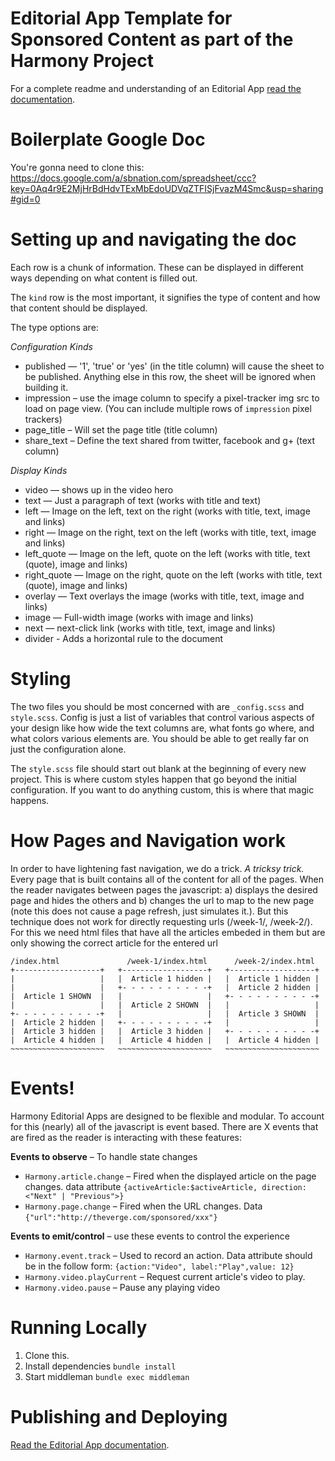 # Editorial App Template for Sponsored Content as part of the Harmony Project

For a complete readme and understanding of an Editorial App [read the documentation](https://github.com/voxmedia/411/wiki/Editorial-App-&-Google-Docs-Integration).

# Boilerplate Google Doc

You're gonna need to clone this: https://docs.google.com/a/sbnation.com/spreadsheet/ccc?key=0Aq4r9E2MjHrBdHdvTExMbEdoUDVqZTFISjFvazM4Smc&usp=sharing#gid=0

# Setting up and navigating the doc

Each row is a chunk of information. These can be displayed in different ways depending on what content is filled out.

The `kind` row is the most important, it signifies the type of content and how that content should be displayed.

The type options are:

_Configuration Kinds_

* published — '1', 'true' or 'yes' (in the title column) will cause the sheet to be published. Anything else in this row, the sheet will be ignored when building it.
* impression – use the image column to specify a pixel-tracker img src to load on page view. (You can include multiple rows of `impression` pixel trackers)
* page_title – Will set the page title (title column)
* share_text – Define the text shared from twitter, facebook and g+ (text column)

_Display Kinds_

* video — shows up in the video hero
* text — Just a paragraph of text (works with title and text)
* left — Image on the left, text on the right (works with title, text, image and links)
* right — Image on the right, text on the left (works with title, text, image and links)
* left_quote — Image on the left, quote on the left (works with title, text (quote), image and links)
* right_quote — Image on the right, quote on the left (works with title, text (quote), image and links)
* overlay — Text overlays the image (works with title, text, image and links)
* image — Full-width image (works with image and links)
* next — next-click link (works with title, text, image and links)
* divider - Adds a horizontal rule to the document

# Styling

The two files you should be most concerned with are `_config.scss` and `style.scss`. Config is just a list of variables that control various aspects of your design like how wide the text columns are, what fonts go where, and what colors various elements are. You should be able to get really far on just the configuration alone.

The `style.scss` file should start out blank at the beginning of every new project. This is where custom styles happen that go beyond the initial configuration. If you want to do anything custom, this is where that magic happens.

# How Pages and Navigation work

In order to have lightening fast navigation, we do a trick. _A tricksy trick._ Every page that is built contains all of the content for all of the pages. When the reader navigates between pages the javascript: a) displays the desired page and hides the others and b) changes the url to map to the new page (note this does not cause a page refresh, just simulates it.). But this technique does not work for directly requesting urls (/week-1/, /week-2/). For this we need  html files that have all the articles embeded in them but are only showing the correct article for the entered url


    /index.html               /week-1/index.html      /week-2/index.html
    +-------------------+   +-------------------+   +-------------------+
    |                   |   |  Article 1 hidden |   |  Article 1 hidden |
    |                   |   +- - - - - - - - - -+   |  Article 2 hidden |
    |  Article 1 SHOWN  |   |                   |   +- - - - - - - - - -+
    |                   |   |  Article 2 SHOWN  |   |                   |
    +- - - - - - - - - -+   |                   |   |  Article 3 SHOWN  |
    |  Article 2 hidden |   +- - - - - - - - - -+   |                   |
    |  Article 3 hidden |   |  Article 3 hidden |   +- - - - - - - - - -+
    |  Article 4 hidden |   |  Article 4 hidden |   |  Article 4 hidden |
    ~~~~~~~~~~~~~~~~~~~~~   ~~~~~~~~~~~~~~~~~~~~~   ~~~~~~~~~~~~~~~~~~~~~



# Events!

Harmony Editorial Apps are designed to be flexible and modular. To account for this (nearly) all of the javascript is event based. There are X events that are fired as the reader is interacting with these features:

**Events to observe** – To handle state changes

* `Harmony.article.change` – Fired when the displayed article on the page changes. data attribute `{activeArticle:$activeArticle, direction: <"Next" | "Previous">}`
* `Harmony.page.change` – Fired when the URL changes. Data `{"url":"http://theverge.com/sponsored/xxx"}`

**Events to emit/control** – use these events to control the experience

* `Harmony.event.track` – Used to record an action. Data attribute should be in the follow form: `{action:"Video", label:"Play",value: 12}`
* `Harmony.video.playCurrent` – Request current article's video to play.
* `Harmony.video.pause` – Pause any playing video

# Running Locally

1. Clone this.
2. Install dependencies `bundle install`
3. Start middleman `bundle exec middleman`

# Publishing and Deploying

[Read the Editorial App documentation](https://github.com/voxmedia/411/wiki/Editorial-App-&-Google-Docs-Integration).